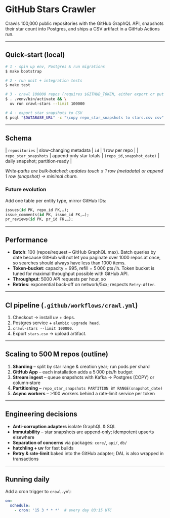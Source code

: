 # GitHub Stars Crawler

Crawls 100,000 public repositories with the GitHub GraphQL API, snapshots their star count into Postgres, and ships a CSV artifact in a GitHub Actions run.

---
## Quick‑start (local)
```bash
# 1 · spin up env, Postgres & run migrations
$ make bootstrap

# 2 · run unit + integration tests
$ make test

# 3 · crawl 100000 repos (requires $GITHUB_TOKEN, either export or put in .env)
$ . .venv/bin/activate && \
  uv run crawl-stars --limit 100000

# 4 · export star snapshots to CSV
$ psql "$DATABASE_URL" -c "\copy repo_star_snapshots to stars.csv csv"
```

---
## Schema
| `repositories` | slow‑changing metadata | `id` | 1 row per repo |
| `repo_star_snapshots` | append‑only star totals | `(repo_id,snapshot_date)` | daily snapshot; partition‑ready |

*Write‑paths are bulk‐batched; updates touch ≤ 1 row (metadata) or append 1 row (snapshot) → minimal churn.*

### Future evolution
Add one table per entity type, mirror GitHub IDs:
```sql
issues(id PK, repo_id FK,…);
issue_comments(id PK, issue_id FK,…);
pr_reviews(id PK, pr_id FK,…);
```

---
## Performance
* **Batch**: 100 (repos/request – GitHub GraphQL max). Batch queries by date because GitHub will not let you paginate over 1000 repos at once, so searches should always have less than 1000 items.
* **Token‑bucket**: capacity = 995, refill = 5 000 pts / h. Token bucket is tuned for maximal throughput possible with GitHub API.
* **Throughput**: 5000 API requests per hour, so 
* **Retries**: exponential back‑off on network/5xx; respects `Retry‑After`.

---
## CI pipeline (`.github/workflows/crawl.yml`)
1. Checkout → install uv + deps.
2. Postgres service + `alembic upgrade head`.
3. `crawl-stars --limit 100000`.
4. Export `stars.csv` → upload artifact.


---
## Scaling to 500 M repos (outline)
1. **Sharding** – split by star range & creation year; run pods per shard
2. **GitHub App** – each installation adds a 5 000 pts/h budget
3. **Stream ingest** – queue snapshots with Kafka -> Postgres (COPY) or column‑store
4. **Partitioning** – `repo_star_snapshots PARTITION BY RANGE(snapshot_date)`
5. **Async workers** – >100 workers behind a rate‑limit service per token

---
## Engineering decisions
* **Anti‑corruption adapters** isolate GraphQL & SQL
* **Immutability** – star snapshots are append‑only; idempotent upserts elsewhere
* **Separation of concerns** via packages: `core/`, `api/`, `db/`
* **hatchling + uv** for fast builds
* **Retry & rate‑limit** baked into the GitHub adapter; DAL is also wrapped in transactions

---
## Running daily
Add a cron trigger to `crawl.yml`:
```yaml
on:
  schedule:
    - cron: '15 3 * * *'  # every day 03:15 UTC
```
